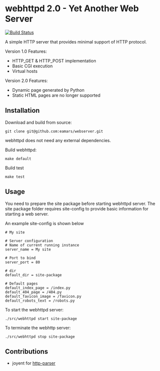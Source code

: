 webhttpd 2.0 - Yet Another Web Server
===========

[![Build Status](https://travis-ci.org/eamars/webserver.svg?branch=2.0)](https://travis-ci.org/eamars/webserver)

A simple HTTP server that provides minimal support of HTTP protocol.

Version 1.0
Features:
- HTTP_GET & HTTP_POST implementation
- Basic CGI execution
- Virtual hosts

Version 2.0
Features:
- Dynamic page generated by Python
- Static HTML pages are no longer supported


Installation
------------

Download and build from source:

    git clone git@github.com:eamars/webserver.git

webhttpd does not need any external dependencies.

Build webhttpd:

    make default

Build test

    make test

Usage
-----

You need to prepare the site package before starting webhttpd server. The site package folder requires site-config to provide basic information for starting a web server.

An example site-config is shown below

```dosini
# My site

# Server configuration
# Name of current running instance
server_name = My site

# Port to bind
server_port = 80

# dir
default_dir = site-package

# Default pages
default_index_page = /index.py
default_404_page = /404.py
default_favicon_image = /favicon.py
default_robots_text = /robots.py
```

To start the webhttpd server:

    ./src/webhttpd start site-package

To terminate the webhttp server:

    ./src/webhttpd stop site-package


Contributions
-------------

- joyent for [http-parser](https://github.com/joyent/http-parser)
